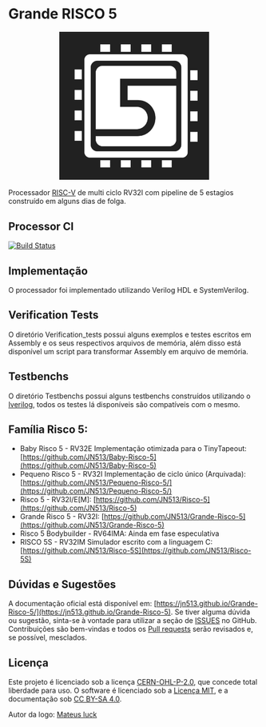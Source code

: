 # Grande RISCO 5

<p align="center">
<img src="docs/imgs/risco5.jpeg" alt="Logo do processador" width="300px">
</p>

Processador [RISC-V](https://riscv.org/) de multi ciclo RV32I com pipeline de 5 estagios construído em alguns dias de folga.

## Processor CI

[![Build Status](https://processorci.ic.unicamp.br/jenkins/buildStatus/icon?job=Grande-Risco-5/)](https://processorci.ic.unicamp.br/jenkins/blue/organizations/jenkins/Grande-Risco-5/activity)

## Implementação

O processador foi implementado utilizando Verilog HDL e SystemVerilog.

## Verification Tests

O diretório Verification_tests possui alguns exemplos e testes escritos em Assembly e os seus respectivos arquivos de memória, além disso está disponível um script para transformar Assembly em arquivo de memória.

## Testbenchs

O diretório Testbenchs possui alguns testbenchs construídos utilizando o [Iverilog](https://steveicarus.github.io/iverilog/), todos os testes lá disponíveis são compatíveis com o mesmo.

## Família Risco 5:

- Baby Risco 5 - RV32E Implementação otimizada para o TinyTapeout: [https://github.com/JN513/Baby-Risco-5](https://github.com/JN513/Baby-Risco-5)
- Pequeno Risco 5 - RV32I Implementação de ciclo único (Arquivada): [https://github.com/JN513/Pequeno-Risco-5/](https://github.com/JN513/Pequeno-Risco-5/)
- Risco 5 - RV32I/E[M]: [https://github.com/JN513/Risco-5](https://github.com/JN513/Risco-5)
- Grande Risco 5 - RV32I: [https://github.com/JN513/Grande-Risco-5](https://github.com/JN513/Grande-Risco-5)
- Risco 5 Bodybuilder - RV64IMA: Ainda em fase especulativa
- RISCO 5S - RV32IM Simulador escrito com a linguagem C: [https://github.com/JN513/Risco-5S](https://github.com/JN513/Risco-5S)


## Dúvidas e Sugestões

A documentação oficial está disponível em: [https://jn513.github.io/Grande-Risco-5/](https://jn513.github.io/Grande-Risco-5). Se tiver alguma dúvida ou sugestão, sinta-se à vontade para utilizar a seção de [ISSUES](https://github.com/JN513/Grande-Risco-5/issues) no GitHub. Contribuições são bem-vindas e todos os [Pull requests](https://github.com/JN513/Grande-Risco-5/pulls) serão revisados e, se possível, mesclados.


## Licença

Este projeto é licenciado sob a licença [CERN-OHL-P-2.0](https://github.com/JN513/Grande-Risco-5/blob/main/LICENSE), que concede total liberdade para uso. O software é licenciado sob a [Licença MIT](https://github.com/JN513/Grande-Risco-5/blob/main/LICENSE-MIT), e a documentação sob [CC BY-SA 4.0](https://github.com/JN513/Grande-Risco-5/blob/main/LICENSE-CC).


Autor da logo: [Mateus luck](https://www.instagram.com/mateusluck/)

